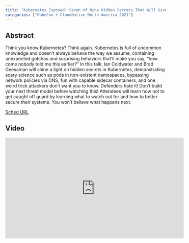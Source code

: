 ```yaml
---
title: "Kubernetes Exposed! Seven of Nine Hidden Secrets That Will Give You Pause - Ian Coldwater, Twilio & Brad Geesaman, Aqua Security"
categories: ["KubeCon + CloudNative North America 2021"]
---
```


## Abstract

Think you know Kubernetes? Think again. Kubernetes is full of uncommon knowledge and doesn’t always behave the way we assume, containing unexpected gotchas and surprising behaviors that’ll make you say, “how come nobody told me this earlier?” In this talk, Ian Coldwater and Brad Geesaman will shine a light on hidden secrets in Kubernetes, demonstrating scary science such as pods in non-existent namespaces, bypassing network policies via DNS, fun with capable sidecar containers, and one weird trick attackers don’t want you to know. Defenders hate it! Don’t build your next threat model before watching this! Attendees will learn how not to get caught off guard by learning what to watch out for and how to better secure their systems. You won’t believe what happens next.

[Sched URL](https://kccncna2021.sched.com/event/21a8f39aaf5db20e781d8a0dc779a095)

## Video

<iframe width='560' height='315' src='https://www.youtube.com/embed/JBbVTmrZ45E' frameborder='0' allow='accelerometer; autoplay; encrypted-media; gyroscope; picture-in-picture' allowfullscreen></iframe>
